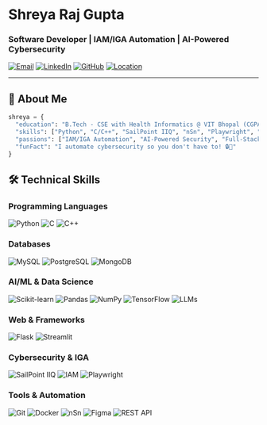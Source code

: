 # Shreya Raj Gupta  
###  Software Developer | IAM/IGA Automation | AI-Powered Cybersecurity

[![Email](https://img.shields.io/badge/Email-shreya.rg2k3@gmail.com-blue?style=flat&logo=gmail)](mailto:shreya.rg2k3@gmail.com)
[![LinkedIn](https://img.shields.io/badge/LinkedIn-Shreya_Raj_Gupta-0077B5?style=flat&logo=linkedin)](https://linkedin.com/in/shreya-raj-gupta)
[![GitHub](https://img.shields.io/badge/GitHub-Shreyito-181717?style=flat&logo=github)](https://github.com/Shreyito)
[![Location](https://img.shields.io/badge/Location-Jashpur,_Chhattisgarh,_India-8A2BE2?style=flat&logo=map)]()

---

## 👋 About Me

```python
shreya = {
  "education": "B.Tech - CSE with Health Informatics @ VIT Bhopal (CGPA: 8.74)",
  "skills": ["Python", "C/C++", "SailPoint IIQ", "nSn", "Playwright", "LLMs", "Flask", "MongoDB"],
  "passions": ["IAM/IGA Automation", "AI-Powered Security", "Full-Stack Data Solutions"],
  "funFact": "I automate cybersecurity so you don't have to! 🔒🤖"
}

```
## 🛠️ Technical Skills

### Programming Languages
![Python](https://img.shields.io/badge/Python-3776AB?style=for-the-badge&logo=python&logoColor=white)
![C](https://img.shields.io/badge/C-A8B9CC?style=for-the-badge&logo=c&logoColor=white)
![C++](https://img.shields.io/badge/C++-00599C?style=for-the-badge&logo=c%2B%2B&logoColor=white)

### Databases
![MySQL](https://img.shields.io/badge/MySQL-4479A1?style=for-the-badge&logo=mysql&logoColor=white)
![PostgreSQL](https://img.shields.io/badge/PostgreSQL-4169E1?style=for-the-badge&logo=postgresql&logoColor=white)
![MongoDB](https://img.shields.io/badge/MongoDB-47A248?style=for-the-badge&logo=mongodb&logoColor=white)

### AI/ML & Data Science
![Scikit-learn](https://img.shields.io/badge/Scikit--learn-F7931E?style=for-the-badge&logo=scikit-learn&logoColor=white)
![Pandas](https://img.shields.io/badge/Pandas-150458?style=for-the-badge&logo=pandas&logoColor=white)
![NumPy](https://img.shields.io/badge/NumPy-013243?style=for-the-badge&logo=numpy&logoColor=white)
![TensorFlow](https://img.shields.io/badge/TensorFlow-FF6F00?style=for-the-badge&logo=tensorflow&logoColor=white)
![LLMs](https://img.shields.io/badge/LLMs-Gemini-FF6F00?style=for-the-badge)

### Web & Frameworks
![Flask](https://img.shields.io/badge/Flask-000000?style=for-the-badge&logo=flask&logoColor=white)
![Streamlit](https://img.shields.io/badge/Streamlit-FF4B4B?style=for-the-badge&logo=streamlit&logoColor=white)

### Cybersecurity & IGA
![SailPoint IIQ](https://img.shields.io/badge/SailPoint_IIQ-0078D4?style=for-the-badge)
![IAM](https://img.shields.io/badge/IAM-SCIM_API-FF9900?style=for-the-badge)
![Playwright](https://img.shields.io/badge/Playwright-45BA4B?style=for-the-badge&logo=playwright&logoColor=white)

### Tools & Automation
![Git](https://img.shields.io/badge/Git-F05032?style=for-the-badge&logo=git&logoColor=white)
![Docker](https://img.shields.io/badge/Docker-2496ED?style=for-the-badge&logo=docker&logoColor=white)
![nSn](https://img.shields.io/badge/nSn-Automation-8A2BE2?style=for-the-badge)
![Figma](https://img.shields.io/badge/Figma-F24E1E?style=for-the-badge&logo=figma&logoColor=white)
![REST API](https://img.shields.io/badge/REST_API-FF6A33?style=for-the-badge&logo=rest&logoColor=white)
